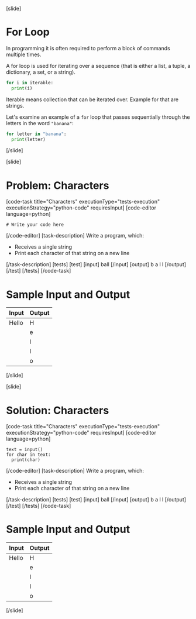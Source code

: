 [slide]
# For Loop
In programming it is often required to perform a block of commands multiple times. 

A for loop is used for iterating over a sequence (that is either a list, a tuple, a dictionary, a set, or a string).

```py
for i in iterable:
  print(i)
```

Iterable means collection that can be iterated over. Example for that are strings.

Let's examine an example of a `for` loop that passes sequentially through the letters in the word `"banana"`:
```py
for letter in "banana":
  print(letter)
```
[/slide]

[slide]
# Problem: Characters
[code-task title="Characters" executionType="tests-execution" executionStrategy="python-code" requiresInput]
[code-editor language=python]
```
# Write your code here
```

[/code-editor]
[task-description]
Write a program, which:

- Receives a single string
- Print each character of that string on a new line

[/task-description]
[tests]
[test]
[input]
ball
[/input]
[output]
b
a
l
l
[/output]
[/test]
[/tests]
[/code-task]

# Sample Input and Output

| Input | Output |
| ----- | ------ |
| Hello | H      |
|       | e      |
|       | l      |
|       | l      |
|       | o      |

[/slide]

[slide]

# Solution: Characters

[code-task title="Characters" executionType="tests-execution" executionStrategy="python-code" requiresInput]
[code-editor language=python]

```
text = input()
for char in text:
  print(char)
```

[/code-editor]
[task-description]
Write a program, which:

- Receives a single string
- Print each character of that string on a new line

[/task-description]
[tests]
[test]
[input]
ball
[/input]
[output]
b
a
l
l
[/output]
[/test]
[/tests]
[/code-task]

# Sample Input and Output

| Input | Output |
| ----- | ------ |
| Hello | H      |
|       | e      |
|       | l      |
|       | l      |
|       | o      |

[/slide]
